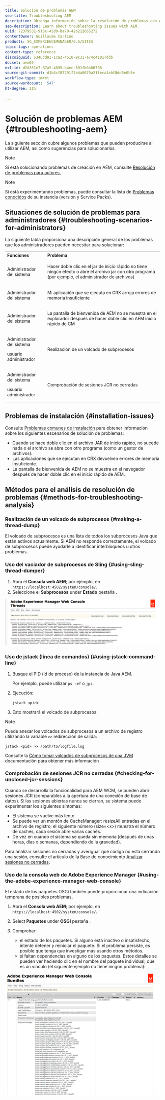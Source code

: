 ```yaml
---
title: Solución de problemas AEM
seo-title: Troubleshooting AEM
description: Obtenga información sobre la resolución de problemas con AEM.
seo-description: Learn about troubleshooting issues with AEM.
uuid: 72379531-915c-45d0-ba70-42b212665272
contentOwner: Guillaume Carlino
products: SG_EXPERIENCEMANAGER/6.5/SITES
topic-tags: operations
content-type: reference
discoiquuid: 6346cd93-1ca3-4510-9c31-a74c41017ddb
docset: aem65
exl-id: d2d351e7-87a5-4895-b4ec-391fb0b66798
source-git-commit: d1b4cf87291f7e4a0670a21feca1ebf8dd5e0b5e
workflow-type: tm+mt
source-wordcount: '547'
ht-degree: 11%

---
```


# Solución de problemas AEM {#troubleshooting-aem}

La siguiente sección cubre algunos problemas que pueden producirse al utilizar AEM, así como sugerencias para solucionarlos.

>[!NOTE]
>
>Si está solucionando problemas de creación en AEM, consulte [Resolución de problemas para autores.](/help/sites-authoring/troubleshooting.md)

>[!NOTE]
>
>Si está experimentando problemas, puede consultar la lista de [Problemas conocidos](/help/release-notes/release-notes.md) de su instancia (versión y Service Packs).

## Situaciones de solución de problemas para administradores {#troubleshooting-scenarios-for-administrators}

La siguiente tabla proporciona una descripción general de los problemas que los administradores pueden necesitar para solucionar:

<table>
 <tbody>
  <tr>
   <td><strong>Funciones</strong></td>
   <td><strong>Problema </strong></td>
  </tr>
  <tr>
   <td>Administrador del sistema</td>
   <td><p>Hacer doble clic en el jar de inicio rápido no tiene ningún efecto o abre el archivo jar con otro programa (por ejemplo, el administrador de archivos)</p> </td>
  </tr>
  <tr>
   <td><p>Administrador del sistema</p> </td>
   <td><p>Mi aplicación que se ejecuta en CRX arroja errores de memoria insuficiente</p> </td>
  </tr>
  <tr>
   <td><p>Administrador del sistema</p> </td>
   <td><p>La pantalla de bienvenida de AEM no se muestra en el explorador después de hacer doble clic en AEM inicio rápido de CM</p> </td>
  </tr>
  <tr>
   <td><p>Administrador del sistema</p> <p>usuario administrador</p> </td>
   <td><p>Realización de un volcado de subprocesos</p> </td>
  </tr>
  <tr>
   <td><p>Administrador del sistema</p> <p>usuario administrador</p> </td>
   <td><p>Comprobación de sesiones JCR no cerradas</p> </td>
  </tr>
 </tbody>
</table>

## Problemas de instalación {#installation-issues}

Consulte [Problemas comunes de instalación](/help/sites-deploying/troubleshooting.md#common-installation-issues) para obtener información sobre los siguientes escenarios de solución de problemas:

* Cuando se hace doble clic en el archivo JAR de inicio rápido, no sucede nada o el archivo se abre con otro programa (como un gestor de archivos).
* Las aplicaciones que se ejecutan en CRX devuelven errores de memoria insuficiente.
* La pantalla de bienvenida de AEM no se muestra en el navegador después de hacer doble clic en el inicio rápido de AEM.

## Métodos para el análisis de resolución de problemas {#methods-for-troubleshooting-analysis}

### Realización de un volcado de subprocesos {#making-a-thread-dump}

El volcado de subprocesos es una lista de todos los subprocesos Java que están activos actualmente. Si AEM no responde correctamente, el volcado de subprocesos puede ayudarle a identificar interbloqueos u otros problemas.

### Uso del vaciador de subprocesos de Sling {#using-sling-thread-dumper}

1. Abra el **Consola web AEM**; por ejemplo, en `https://localhost:4502/system/console/`.
1. Seleccione el **Subprocesos** under **Estado** pestaña .

![screen_shot_2012-02-13at43925pm](assets/screen_shot_2012-02-13at43925pm.png)

### Uso de jstack (línea de comandos) {#using-jstack-command-line}

1. Busque el PID (id de proceso) de la instancia de Java AEM.

   Por ejemplo, puede utilizar `ps -ef` o `jps`.

1. Ejecución:

   `jstack <pid>`

1. Esto mostrará el volcado de subprocesos.

>[!NOTE]
>
>Puede anexar los volcados de subprocesos a un archivo de registro utilizando la variable `>>` redirección de salida:
>
>`jstack <pid> >> /path/to/logfile.log`

Consulte la [Cómo tomar volcados de subprocesos de una JVM](https://helpx.adobe.com/cq/kb/TakeThreadDump.html) documentación para obtener más información

### Comprobación de sesiones JCR no cerradas {#checking-for-unclosed-jcr-sessions}

Cuando se desarrolla la funcionalidad para AEM WCM, se pueden abrir sesiones JCR (comparables a la apertura de una conexión de base de datos). Si las sesiones abiertas nunca se cierran, su sistema puede experimentar los siguientes síntomas:

* El sistema se vuelve más lento.
* Se puede ver un montón de CacheManager: resizeAll entradas en el archivo de registro; el siguiente número (size=&lt;x>) muestra el número de cachés, cada sesión abre varias cachés.
* De vez en cuando el sistema se queda sin memoria (después de unas horas, días o semanas, dependiendo de la gravedad).

Para analizar sesiones no cerradas y averiguar qué código no está cerrando una sesión, consulte el artículo de la Base de conocimiento [Analizar sesiones no cerradas](https://helpx.adobe.com/crx/kb/AnalyzeUnclosedSessions.html).

### Uso de la consola web de Adobe Experience Manager {#using-the-adobe-experience-manager-web-console}

El estado de los paquetes OSGi también puede proporcionar una indicación temprana de posibles problemas.

1. Abra el **Consola web AEM**; por ejemplo, en `https://localhost:4502/system/console/`.
1. Select **Paquetes** under **OSGI** pestaña .
1. Comprobar:

   * el estado de los paquetes. Si alguno está inactivo o insatisfecho, intente detener y reiniciar el paquete. Si el problema persiste, es posible que tenga que investigar más usando otros métodos.
   * si faltan dependencias en alguno de los paquetes. Estos detalles se pueden ver haciendo clic en el nombre del paquete individual, que es un vínculo (el siguiente ejemplo no tiene ningún problema):

![screen_shot_2012-02-13at44706pm](assets/screen_shot_2012-02-13at44706pm.png)
